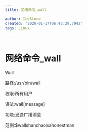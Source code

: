 ```yaml
---
title: 网络命令_wall

author: IceStone
created: '2020-01-17T06:42:29.794Z'
tags: Linux

---
```


# 网络命令_wall

Wall

路径:/usr/bin/wall

权限:所有用户

语法:wall[message]

功能:发送广播消息

范例:$wallshanchaoisahonestman

 
